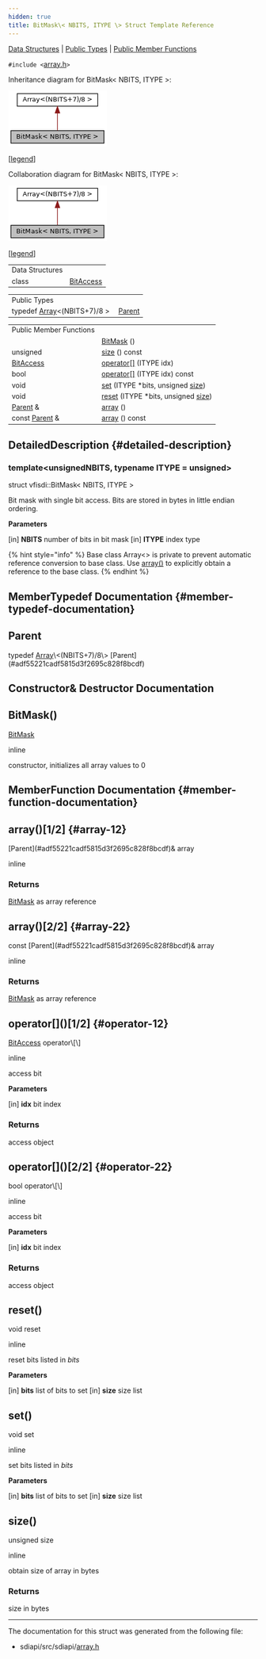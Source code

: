 ```yaml
---
hidden: true
title: BitMask\< NBITS, ITYPE \> Struct Template Reference
---
```


[Data Structures](#nested-classes) \| [Public Types](#pub-types) \| [Public Member Functions](#pub-methods)

`#include <`<a href="array_8h_source.md">array.h</a>`>`

Inheritance diagram for BitMask\< NBITS, ITYPE \>:

![Inheritance graph](structvfisdi_1_1_bit_mask__inherit__graph.png)

\[<a href="graph_legend.md">legend</a>\]

Collaboration diagram for BitMask\< NBITS, ITYPE \>:

![Collaboration graph](structvfisdi_1_1_bit_mask__coll__graph.png)

\[<a href="graph_legend.md">legend</a>\]

|  |  |
|----|----|
| Data Structures |  |
| class   | <a href="classvfisdi_1_1_bit_mask_1_1_bit_access.md">BitAccess</a> |

|  |  |
|----|----|
| Public Types |  |
| typedef <a href="structvfisdi_1_1_array.md">Array</a>\<(NBITS+7)/8 \>  | [Parent](#adf55221cadf5815d3f2695c828f8bcdf) |

|  |  |
|----|----|
| Public Member Functions |  |
|   | [BitMask](#a386bfe03cf189e1667d2c058688a7200) () |
| unsigned  | [size](#a126a73e6d140f9e2a7b795c20fa42f70) () const |
| <a href="classvfisdi_1_1_bit_mask_1_1_bit_access.md">BitAccess</a>  | [operator\[\]](#a96c8ee4be1b5b8fe03760d1b7a500b47) (ITYPE idx) |
| bool  | [operator\[\]](#ac71090f374aacda878d29db8708fd23f) (ITYPE idx) const |
| void  | [set](#a33d6999231c150aadd69c9c7658656ed) (ITYPE \*bits, unsigned [size](#a126a73e6d140f9e2a7b795c20fa42f70)) |
| void  | [reset](#a605bc4d3e7d561c947d537e4c133b1cc) (ITYPE \*bits, unsigned [size](#a126a73e6d140f9e2a7b795c20fa42f70)) |
| [Parent](#adf55221cadf5815d3f2695c828f8bcdf) &  | [array](#a4b719fa639a4c57b24e6cbc9b72b04a7) () |
| const [Parent](#adf55221cadf5815d3f2695c828f8bcdf) &  | [array](#a114109fb6193d86b398f084db7e07d35) () const |

## DetailedDescription {#detailed-description}

### template\<unsignedNBITS, typename ITYPE = unsigned\>
struct vfisdi::BitMask\< NBITS, ITYPE \>

Bit mask with single bit access. Bits are stored in bytes in little endian ordering.

**Parameters**

\[in\] **NBITS** number of bits in bit mask \[in\] **ITYPE** index type


{% hint style="info" %}
Base class Array\<\> is private to prevent automatic reference conversion to base class. Use [array()](#a4b719fa639a4c57b24e6cbc9b72b04a7) to explicitly obtain a reference to the base class.
{% endhint %}

## MemberTypedef Documentation {#member-typedef-documentation}

## Parent <a href="#adf55221cadf5815d3f2695c828f8bcdf" id="adf55221cadf5815d3f2695c828f8bcdf"></a>

<p>typedef <a href="structvfisdi_1_1_array.md">Array</a>\<(NBITS+7)/8\> [Parent](#adf55221cadf5815d3f2695c828f8bcdf)</p>

## Constructor& Destructor Documentation

## BitMask() <a href="#a386bfe03cf189e1667d2c058688a7200" id="a386bfe03cf189e1667d2c058688a7200"></a>

<p><a href="structvfisdi_1_1_bit_mask.md">BitMask</a></p>

inline

constructor, initializes all array values to 0

## MemberFunction Documentation {#member-function-documentation}

## array()\[1/2\] <a href="#a4b719fa639a4c57b24e6cbc9b72b04a7" id="a4b719fa639a4c57b24e6cbc9b72b04a7"></a> {#array-12}

<p>[Parent](#adf55221cadf5815d3f2695c828f8bcdf)& array</p>

inline

### Returns

<a href="structvfisdi_1_1_bit_mask.md">BitMask</a> as array reference

## array()\[2/2\] <a href="#a114109fb6193d86b398f084db7e07d35" id="a114109fb6193d86b398f084db7e07d35"></a> {#array-22}

<p>const [Parent](#adf55221cadf5815d3f2695c828f8bcdf)& array</p>

inline

### Returns

<a href="structvfisdi_1_1_bit_mask.md">BitMask</a> as array reference

## operator\[\]()\[1/2\] <a href="#a96c8ee4be1b5b8fe03760d1b7a500b47" id="a96c8ee4be1b5b8fe03760d1b7a500b47"></a> {#operator-12}

<p><a href="classvfisdi_1_1_bit_mask_1_1_bit_access.md">BitAccess</a> operator\[\]</p>

inline

access bit

**Parameters**

\[in\] **idx** bit index

### Returns

access object

## operator\[\]()\[2/2\] <a href="#ac71090f374aacda878d29db8708fd23f" id="ac71090f374aacda878d29db8708fd23f"></a> {#operator-22}

<p>bool operator\[\]</p>

inline

access bit

**Parameters**

\[in\] **idx** bit index

### Returns

access object

## reset() <a href="#a605bc4d3e7d561c947d537e4c133b1cc" id="a605bc4d3e7d561c947d537e4c133b1cc"></a>

<p>void reset</p>

inline

reset bits listed in *bits*

**Parameters**

\[in\] **bits** list of bits to set \[in\] **size** size list

## set() <a href="#a33d6999231c150aadd69c9c7658656ed" id="a33d6999231c150aadd69c9c7658656ed"></a>

<p>void set</p>

inline

set bits listed in *bits*

**Parameters**

\[in\] **bits** list of bits to set \[in\] **size** size list

## size() <a href="#a126a73e6d140f9e2a7b795c20fa42f70" id="a126a73e6d140f9e2a7b795c20fa42f70"></a>

<p>unsigned size</p>

inline

obtain size of array in bytes

### Returns

size in bytes

------------------------------------------------------------------------

The documentation for this struct was generated from the following file:

- sdiapi/src/sdiapi/<a href="array_8h_source.md">array.h</a>
